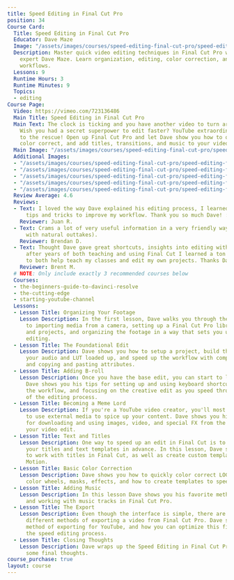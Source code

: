 ```yaml
---
title: Speed Editing in Final Cut Pro
position: 34
Course Card:
  Title: Speed Editing in Final Cut Pro
  Educator: Dave Maze
  Image: "/assets/images/courses/speed-editing-final-cut-pro/speed-editing-final-cut-pro.jpg"
  Description: Master quick video editing techniques in Final Cut Pro with YouTube
    expert Dave Maze. Learn organization, editing, color correction, and efficient
    workflows.
  Lessons: 9
  Runtime Hours: 3
  Runtime Minutes: 9
  Topics:
  - editing
Course Page:
  Video: https://vimeo.com/723136486
  Main Title: Speed Editing in Final Cut Pro
  Main Text: The clock is ticking and you have another video to turn around quickly.
    Wish you had a secret superpower to edit faster? YouTube extraordinaire Dave Maze
    to the rescue! Open up Final Cut Pro and let Dave show you how to organize, edit,
    color correct, and add titles, transitions, and music to your videos in a blaze.
  Main Image: "/assets/images/courses/speed-editing-final-cut-pro/speed-editing-final-cut-pro-1.jpg"
  Additional Images:
  - "/assets/images/courses/speed-editing-final-cut-pro/speed-editing-final-cut-pro-2.jpg"
  - "/assets/images/courses/speed-editing-final-cut-pro/speed-editing-final-cut-pro-3.jpg"
  - "/assets/images/courses/speed-editing-final-cut-pro/speed-editing-final-cut-pro-4.jpg"
  - "/assets/images/courses/speed-editing-final-cut-pro/speed-editing-final-cut-pro-5.jpg"
  - "/assets/images/courses/speed-editing-final-cut-pro/speed-editing-final-cut-pro-6.jpg"
  Review Average: 4.6
  Reviews:
  - Text: I loved the way Dave explained his editing process, I learned so many good
      tips and tricks to improve my workflow. Thank you so much Dave! :)
    Reviewer: Juan R.
  - Text: Crams a lot of very useful information in a very friendly way (complete
      with natural outtakes).
    Reviewer: Brendan D.
  - Text: Thought Dave gave great shortcuts, insights into editing with FCP. Even
      after years of both teaching and using Final Cut I learned a ton of useful info
      to both help teach my classes and edit my own projects. Thanks Dave.
    Reviewer: Brent M.
  # NOTE: Only include exactly 3 recommended courses below
  Courses:
  - the-beginners-guide-to-davinci-resolve
  - the-cutting-edge
  - starting-youtube-channel
  Lessons:
  - Lesson Title: Organizing Your Footage
    Lesson Description: In the first lesson, Dave walks you through the best approach
      to importing media from a camera, setting up a Final Cut Pro library, events,
      and projects, and organizing the footage in a way that sets you up for quicker
      editing.
  - Lesson Title: The Foundational Edit
    Lesson Description: Dave shows you how to setup a project, build the edit, get
      your audio and LUT loaded up, and speed up the workflow with compound clips
      and copying and pasting attributes.
  - Lesson Title: Adding B-roll
    Lesson Description: Once you have the base edit, you can start to lay down B-roll.
      Dave shows you his tips for setting up and using keyboard shortcuts, optimizing
      the workflow, and focusing on the creative edit as you speed through this part
      of the editing process.
  - Lesson Title: Becoming a Meme Lord
    Lesson Description: If you're a YouTube video creator, you'll most likely need
      to use external media to spice up your content. Dave shows you his workflow
      for downloading and using images, video, and special FX from the web to enhance
      your video edit.
  - Lesson Title: Text and Titles
    Lesson Description: One way to speed up an edit in Final Cut is to create all
      your titles and text templates in advance. In this lesson, Dave shows you how
      to work with titles in Final Cut, as well as create custom templates in Apple
      Motion.
  - Lesson Title: Basic Color Correction
    Lesson Description: Dave shows you how to quickly color correct LOG media, use
      color wheels, masks, effects, and how to create templates to speed up the process.
  - Lesson Title: Adding Music
    Lesson Description: In this lesson Dave shows you his favorite methods of finding
      and working with music tracks in Final Cut Pro.
  - Lesson Title: The Export
    Lesson Description: Even though the interface is simple, there are actually several
      different methods of exporting a video from Final Cut Pro. Dave shows his favorite
      method of exporting for YouTube, and how you can optimize this final step in
      the speed editing process.
  - Lesson Title: Closing Thoughts
    Lesson Description: Dave wraps up the Speed Editing in Final Cut Pro course with
      some final thoughts.
course_purchase: true
layout: course
---
```


